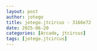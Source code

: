 ```yaml
---
layout: post
author: jotego
title: jotego.jtcircus - 3166e72
date: 2025-06-20
categories: [Arcade, jtcircus]
tags: [jotego.jtcircus]
---
```



